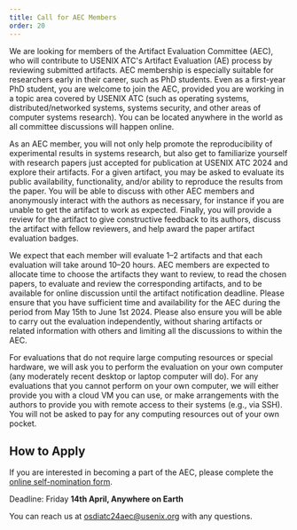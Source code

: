 ```yaml
---
title: Call for AEC Members
order: 20
---
```


We are looking for members of the Artifact Evaluation Committee (AEC), who will contribute to USENIX ATC's Artifact Evaluation (AE) process by reviewing submitted artifacts.
AEC membership is especially suitable for researchers early in their career, such as PhD students. Even as a first-year PhD student, you are welcome to join the AEC, provided you are working in a topic area covered by USENIX ATC (such as operating systems, distributed/networked systems, systems security, and other areas of computer systems research).
You can be located anywhere in the world as all committee discussions will happen online.

As an AEC member, you will not only help promote the reproducibility of experimental results in systems research, but also get to familiarize yourself with research papers just accepted for publication at USENIX ATC 2024 and explore their artifacts. 
For a given artifact, you may be asked to evaluate its public availability, functionality, and/or ability to reproduce the results from the paper. 
You will be able to discuss with other AEC members and anonymously interact with the authors as necessary, for instance if you are unable to get the artifact to work as expected. 
Finally, you will provide a review for the artifact to give constructive feedback to its authors, discuss the artifact with fellow reviewers, and help award the paper artifact evaluation badges.

We expect that each member will evaluate 1–2 artifacts and that each evaluation will take around 10–20 hours.
AEC members are expected to allocate time to choose the artifacts they want to review, to read the chosen papers, to evaluate and review the corresponding artifacts, and to be available for online discussion until the artifact notification deadline.
Please ensure that you have sufficient time and availability for the AEC during the period from May 15th to June 1st 2024.
Please also ensure you will be able to carry out the evaluation independently, without sharing artifacts or related information with others and limiting all the discussions to within the AEC.

For evaluations that do not require large computing resources or special hardware, we will ask you to perform the evaluation on your own computer (any moderately recent desktop or laptop computer will do). For any evaluations that you cannot perform on your own computer, we will either provide you with a cloud VM you can use, or make arrangements with the authors to provide you with remote access to their systems (e.g., via SSH).
You will not be asked to pay for any computing resources out of your own pocket.

## How to Apply
If you are interested in becoming a part of the AEC, please complete the [online self-nomination form](https://forms.gle/1xKd8ZrJTsFJcvmGA).

Deadline: Friday **14th April, Anywhere on Earth**

You can reach us at [osdiatc24aec@usenix.org](mailto:Uosdiatc23aec@usenix.org) with any questions.
